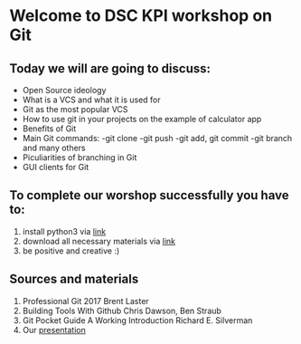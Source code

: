 # Welcome to DSC KPI workshop on Git
## Today we will are going to discuss:
- Open Source ideology
- What is a VCS and what it is used for
- Git as the most popular VCS
- How to use git in your projects on the example of calculator app
- Benefits of Git
- Main Git commands:
  -git clone
  -git push
  -git add, git commit
  -git branch and many others
- Piculiarities of branching in Git
- GUI clients for Git

## To complete our worshop successfully you have to:
1. install python3 via [link](https://www.python.org/downloads/)
2. download all necessary materials via [link]()
3. be positive and creative :)

## Sources and materials
1. Professional Git 2017 Brent Laster
2. Building Tools With Github Chris Dawson, Ben Straub
3. Git Pocket Guide A Working Introduction Richard E. Silverman
4. Our [presentation]()

